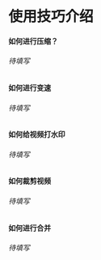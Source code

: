 # 使用技巧介绍
#### 如何进行压缩？
###### 待填写
#### 如何进行变速
###### 待填写
#### 如何给视频打水印
###### 待填写
#### 如何裁剪视频
###### 待填写
#### 如何进行合并
###### 待填写
